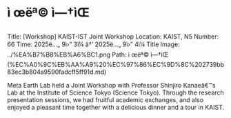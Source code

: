 # ì œëª© ì—†ìŒ

Title: [Workshop] KAIST-IST Joint Workshop
Location: KAIST, N5
Number: 66
Time: 2025ë…„ 9ì›” 3ì¼ â†’ 2025ë…„ 9ì›” 4ì¼
Title Image: ../%EA%B7%B8%EB%A6%BC1.png
Path: ì œëª© ì—†ìŒ (%EC%A0%9C%EB%AA%A9%20%EC%97%86%EC%9D%8C%202739bb83ec3b804a9590fadcff5ff91d.md)

Meta Earth Lab held a Joint Workshop with Professor Shinjiro Kanaeâ€™s Lab at the Institute of Science Tokyo (Science Tokyo). Through the research presentation sessions, we had fruitful academic exchanges, and also enjoyed a pleasant time together with a delicious dinner and a tour in KAIST.